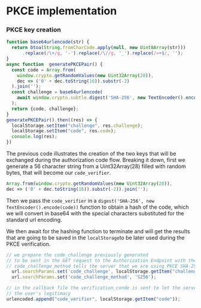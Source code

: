 # PKCE implementation

### &#x20;PKCE key creation

```javascript
function base64urlencode(str) {
  return btoa(String.fromCharCode.apply(null, new Uint8Array(str)))
      .replace(/\+/g, '-').replace(/\//g, '_').replace(/=+$/, '');
}
async function  generatePKCEPair() {
  const code = Array.from(  
    window.crypto.getRandomValues(new Uint32Array(28)), 
    dec => ('0' + dec.toString(16)).substr(-2)
  ).join('');
  const challenge = base64urlencode(
    await window.crypto.subtle.digest('SHA-256', new TextEncoder().encode(code))
  );
  return {code, challenge};
}
generatePKCEPair().then((res) => {
  localStorage.setItem("challenge", res.challenge);
  localStorage.setItem("code", res.code);
  console.log(res);
})

```

The previous code illustrates the creation of the two keys that will be exchanged during the authorization code flow. Breaking it down, first we generate a 56 character string from a Uint32Array(28) filled with random bytes, that will become our `code_verifier`.

```javascript
Array.from(window.crypto.getRandomValues(new Uint32Array(28)),
dec => ('0' + dec.toString(16)).substr(-2)).join('');
```

Then we pass the `code_verifier` in a `digest('SHA-256', new TextEncoder().encode(code))` function to obtain a hash of the code, which we will convert in base64 with the special characters substituted for the standard url encoding.

We then await for the hashing function to terminate and will get the results that are going to be saved in the `localStorage`to be later used during the PKCE verification.

```javascript
// we prepare the code_challenge previously generated
// to be sent in the GET request to the Authorization Endpoint with the 
// code_challenge_method tells the server that we are using PKCE SHA-256
  url.searchParams.set('code_challenge', localStorage.getItem("challenge"));
  url.searchParams.set('code_challenge_method', 'S256');

```

```javascript
// in the callback file the verification_conde is sent to let the server check 
// the user's legitimacy
urlencoded.append("code_verifier", localStorage.getItem("code"));
```
